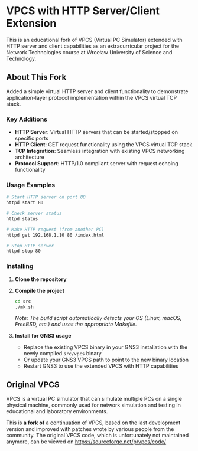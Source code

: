# VPCS with HTTP Server/Client Extension

This is an educational fork of VPCS (Virtual PC Simulator) extended with HTTP server and client capabilities as an extracurricular project for the Network Technologies course at Wrocław University of Science and Technology.

## About This Fork

 Added a simple virtual HTTP server and client functionality to demonstrate application-layer protocol implementation within the VPCS virtual TCP stack.

### Key Additions

- **HTTP Server**: Virtual HTTP servers that can be started/stopped on specific ports
- **HTTP Client**: GET request functionality using the VPCS virtual TCP stack
- **TCP Integration**: Seamless integration with existing VPCS networking architecture
- **Protocol Support**: HTTP/1.0 compliant server with request echoing functionality

### Usage Examples

```bash
# Start HTTP server on port 80
httpd start 80

# Check server status
httpd status

# Make HTTP request (from another PC)
httpd get 192.168.1.10 80 /index.html

# Stop HTTP server
httpd stop 80
```

### Installing

1. **Clone the repository**

2. **Compile the project**
   ```bash
   cd src
   ./mk.sh
   ```
   *Note: The build script automatically detects your OS (Linux, macOS, FreeBSD, etc.) and uses the appropriate Makefile.*

3. **Install for GNS3 usage**
   - Replace the existing VPCS binary in your GNS3 installation with the newly compiled `src/vpcs` binary
   - Or update your GNS3 VPCS path to point to the new binary location
   - Restart GNS3 to use the extended VPCS with HTTP capabilities


## Original VPCS

VPCS is a virtual PC simulator that can simulate multiple PCs on a single physical machine, commonly used for network simulation and testing in educational and laboratory environments.

This is **a fork of** a continuation of VPCS, based on the last development version and improved with patches wrote by various 
people from the community. The original VPCS code, which is unfortunately not maintained anymore, can be viewed on 
https://sourceforge.net/p/vpcs/code/
